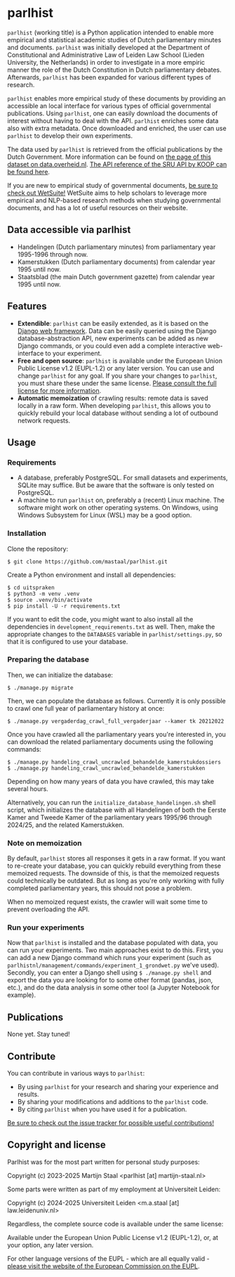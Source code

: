 # parlhist

`parlhist` (working title) is a Python application intended to enable more empirical and statistical
academic studies of Dutch parliamentary minutes and documents. `parlhist` was initially developed at
the Department of Constitutional and Administrative Law of Leiden Law School (Lieden University, the
Netherlands) in order to investigate in a more empiric manner the role of the Dutch Constitution in
Dutch parliamentary debates. Afterwards, `parlhist` has been expanded for various different types of research.

`parlhist` enables more empirical study of these documents by providing an accessible an local
interface for various types of official governmental publications. Using `parlhist`, one can easily
download the documents of interest without having to deal with the API. `parlhist` enriches some data
also with extra metadata. Once downloaded and enriched, the user can use `parlhist` to develop their
own experiments.

The data used by `parlhist` is retrieved from the official publications by the Dutch Government.
More information can be found on [the page of this dataset on data.overheid.nl](https://data.overheid.nl/dataset/officiele-bekendmakingen#panel-description).
[The API reference of the SRU API by KOOP can be found here](https://data.overheid.nl/sites/default/files/dataset/d0cca537-44ea-48cf-9880-fa21e1a7058f/resources/Handleiding%2BSRU%2B2.0.pdf).

If you are new to empirical study of governmental documents, [be sure to check out WetSuite!](https://www.wetsuite.nl/)
WetSuite aims to help scholars to leverage more empirical and NLP-based research methods when studying governmental documents, and has a lot of useful resources on their website.

## Data accessible via parlhist
* Handelingen (Dutch parliamentary minutes) from parliamentary year 1995-1996 through now.
* Kamerstukken (Dutch parliamentary documents) from calendar year 1995 until now.
* Staatsblad (the main Dutch government gazette) from calendar year 1995 until now.

## Features
* **Extendible**: `parlhist` can be easily extended, as it is based on the [Django web framework](https://www.djangoproject.com/). Data can be easily queried using the Django database-abstraction API, new experiments can be added as new Django commands, or you could even add a complete interactive web-interface to your experiment.
* **Free and open source**: `parlhist` is available under the European Union Public License v1.2 (EUPL-1.2) or any later version. You can use and change `parlhist` for any goal. If you share your changes to `parlhist`, you must share these under the same license. [Please consult the full license for more information](/LICENSE).
* **Automatic memoization** of crawling results: remote data is saved locally in a raw form. When developing `parlhist`, this allows you to quickly rebuild your local database without sending a lot of outbound network requests.

## Usage

### Requirements

* A database, preferably PostgreSQL. For small datasets and experiments, SQLite may suffice. But be aware that the software is only tested on PostgreSQL.
* A machine to run `parlhist` on, preferably a (recent) Linux machine. The software might work on other operating systems. On Windows, using Windows Subsystem for Linux (WSL) may be a good option.

### Installation
Clone the repository:
```
$ git clone https://github.com/mastaal/parlhist.git
```

Create a Python environment and install all dependencies:
```
$ cd uitspraken
$ python3 -m venv .venv
$ source .venv/bin/activate
$ pip install -U -r requirements.txt
```
If you want to edit the code, you might want to also install all the dependencies in `development_requirements.txt` as well.
Then, make the appropriate changes to the `DATABASES` variable in `parlhist/settings.py`, so that it is configured to use your database.

### Preparing the database
Then, we can initialize the database:
```
$ ./manage.py migrate
```

Then, we can populate the database as follows. Currently it is only possible to crawl one full year of parliamentary history at once:
```
$ ./manage.py vergaderdag_crawl_full_vergaderjaar --kamer tk 20212022
```

Once you have crawled all the parliamentary years you're interested in, you can download the related parliamentary documents using the following commands:
```
$ ./manage.py handeling_crawl_uncrawled_behandelde_kamerstukdossiers
$ ./manage.py handeling_crawl_uncrawled_behandelde_kamerstukken
```
Depending on how many years of data you have crawled, this may take several hours.

Alternatively, you can run the `initialize_database_handelingen.sh` shell script, which initializes
the database with all Handelingen of both the Eerste Kamer and Tweede Kamer of the parliamentary years
1995/96 through 2024/25, and the related Kamerstukken.

### Note on memoization
By default, `parlhist` stores all responses it gets in a raw format. If you want to re-create your database,
you can quickly rebuild everything from these memoized requests. The downside of this, is that the memoized
requests could technically be outdated. But as long as you're only working with fully completed parliamentary
years, this should not pose a problem.

When no memoized request exists, the crawler will wait some time to prevent overloading the API.

### Run your experiments

Now that `parlhist` is installed and the database populated with data, you can run your experiments.
Two main approaches exist to do this. First, you can add a new Django command which runs your experiment
(such as `parlhistnl/management/commands/experiment_1_grondwet.py` we've used). Secondly, you can enter a
Django shell using `$ ./manage.py shell` and export the data you are looking for to some other format (pandas,
json, etc.), and do the data analysis in some other tool (a Jupyter Notebook for example).

## Publications

None yet. Stay tuned!

## Contribute
You can contribute in various ways to `parlhist`:
* By using `parlhist` for your research and sharing your experience and results.
* By sharing your modifications and additions to the `parlhist` code.
* By citing `parlhist` when you have used it for a publication.

[Be sure to check out the issue tracker for possible useful contributions!](https://github.com/mastaal/parlhist/issues)

## Copyright and license

Parlhist was for the most part written for personal study purposes:

Copyright (c) 2023-2025 Martijn Staal <parlhist [at] martijn-staal.nl>

Some parts were written as part of my employment at Universiteit Leiden:

Copyright (c) 2024-2025 Universiteit Leiden <m.a.staal [at] law.leidenuniv.nl>

Regardless, the complete source code is available under the same license:

Available under the European Union Public License v1.2 (EUPL-1.2), or, at your option, any later version.

For other language versions of the EUPL - which are all equally valid - [please visit the website of the European Commission on the EUPL](https://interoperable-europe.ec.europa.eu/collection/eupl/eupl-text-eupl-12).
